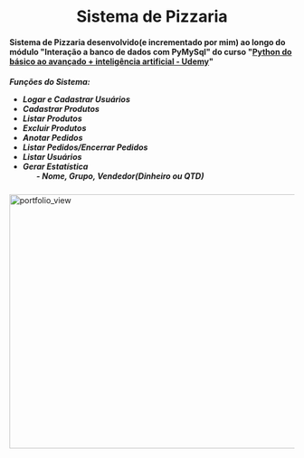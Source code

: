 <h1 align="center"> Sistema de Pizzaria </h1>

<h4>Sistema de Pizzaria desenvolvido(e incrementado por mim) ao longo do módulo "Interação a banco de dados
com PyMySql" do curso "<a href="https://www.udemy.com/course/python-do-basico-ao-avancado-inteligencia-artificial/">Python do básico ao avançado + inteligência artificial - Udemy</a>"</h4>
  

<h5>Funções do Sistema:
  <ul>
    <li>Logar e Cadastrar Usuários </li>
    <li>Cadastrar Produtos</li>
    <li>Listar Produtos</li>
    <li>Excluir Produtos</li>
    <li>Anotar Pedidos</li>
    <li>Listar Pedidos/Encerrar Pedidos</li>
    <li>Listar Usuários</li>
      <li>Gerar Estatística
        <ul>
          - Nome, Grupo, Vendedor(Dinheiro ou QTD)
        </ul>
      </li>
   </ul>
</h5>

<img width="1000" height="450" alt="portfolio_view" src="https://i.ytimg.com/vi/LmywZ3P28c0/maxresdefault.jpg">
